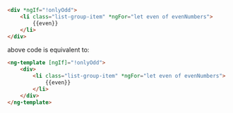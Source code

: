 ```html
<div *ngIf="!onlyOdd">
    <li class="list-group-item" *ngFor="let even of evenNumbers">
        {{even}}
    </li>
</div>
```

above code is equivalent to:

```html
<ng-template [ngIf]="!onlyOdd">
    <div>
        <li class="list-group-item" *ngFor="let even of evenNumbers">
            {{even}}
        </li>
    </div>
</ng-template>
```